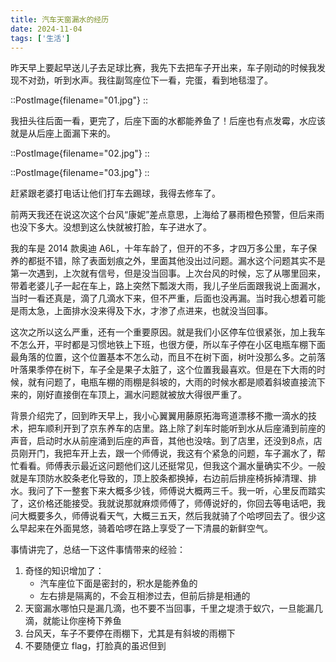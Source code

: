 ```yaml
---
title: 汽车天窗漏水的经历
date: 2024-11-04
tags: ['生活']
---
```


昨天早上要起早送儿子去足球比赛，我先下去把车子开出来，车子刚动的时候我发现不对劲，听到水声。我往副驾座位下一看，完蛋，看到地毯湿了。

::PostImage{filename="01.jpg"}
::

我扭头往后面一看，更完了，后座下面的水都能养鱼了！后座也有点发霉，水应该就是从后座上面漏下来的。

::PostImage{filename="02.jpg"}
::

::PostImage{filename="03.jpg"}
::

赶紧跟老婆打电话让他们打车去踢球，我得去修车了。

前两天我还在说这次这个台风“康妮”差点意思，上海给了暴雨橙色预警，但后来雨也没下多大。没想到这么快就被打脸，车子进水了。

我的车是 2014 款奥迪 A6L，十年车龄了，但开的不多，才四万多公里，车子保养的都挺不错，除了表面划痕之外，里面其他没出过问题。漏水这个问题其实不是第一次遇到，上次就有信号，但是没当回事。上次台风的时候，忘了从哪里回来，带着老婆儿子一起在车上，路上突然下瓢泼大雨，我儿子坐后面跟我说上面漏水，当时一看还真是，滴了几滴水下来，但不严重，后面也没再漏。当时我心想着可能是雨太急，上面排水没来得及下水，才渗了点进来，也就没当回事。

这次之所以这么严重，还有一个重要原因。就是我们小区停车位很紧张，加上我车不怎么开，平时都是习惯地铁上下班，也很方便，所以车子停在小区电瓶车棚下面最角落的位置，这个位置基本不怎么动，而且不在树下面，树叶没那么多。之前落叶落果季停在树下，车子全是果子太脏了，这个位置我最喜欢。但是在下大雨的时候，就有问题了，电瓶车棚的雨棚是斜坡的，大雨的时候水都是顺着斜坡直接流下来的，刚好直接倒在车顶上，漏水问题就被放大得很严重了。

背景介绍完了，回到昨天早上，我小心翼翼用藤原拓海弯道漂移不撒一滴水的技术，把车顺利开到了京东养车的店里。路上除了刹车时能听到水从后座涌到前座的声音，启动时水从前座涌到后座的声音，其他也没啥。到了店里，还没到8点，店员刚开门，我把车开上去，跟一个师傅说，我这有个紧急的问题，车子漏水了，帮忙看看。师傅表示最近这问题他们这儿还挺常见，但我这个漏水量确实不少。一般就是车顶防水胶条老化导致的，顶上胶条都换掉，右边前后排座椅拆掉清理、排水。我问了下一整套下来大概多少钱，师傅说大概两三千。我一听，心里反而踏实了，这价格还能接受。我就说那就麻烦师傅了，师傅说好的，你回去等电话吧，我问大概要多久，师傅说看天气，大概三五天，然后我就骑了个哈啰回去了。很少这么早起来在外面晃悠，骑着哈啰在路上享受了一下清晨的新鲜空气。

事情讲完了，总结一下这件事情带来的经验：

1. 奇怪的知识增加了：
    - 汽车座位下面是密封的，积水是能养鱼的
    - 左右排是隔离的，不会互相渗过去，但前后排是相通的
2. 天窗漏水哪怕只是漏几滴，也不要不当回事，千里之堤溃于蚁穴，一旦能漏几滴，就能让你座椅下养鱼
3. 台风天，车子不要停在雨棚下，尤其是有斜坡的雨棚下
4. 不要随便立 flag，打脸真的虽迟但到
